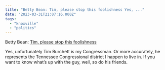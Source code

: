 ```yaml
---
title: "Betty Bean: Tim, please stop this foolishness Yes, ..."
date: "2023-03-31T21:07:16.000Z"
tags: 
  - "knoxville"
  - "politics"
---
```


Betty Bean: [Tim, please stop this foolishness](https://www.knoxtntoday.com/tim-please-stop-this-foolishness/)

Yes, unfortunately Tim Burchett is my Congressman. Or more accurately, he represents the Tennessee Congressional district I happen to live in. If you want to know what’s up with the guy, well, so do his friends.

